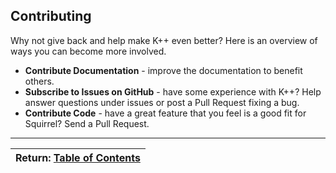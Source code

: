 ## Contributing

Why not give back and help make K++ even better? Here is an overview of ways you can become more involved.

* **Contribute Documentation** - improve the documentation to benefit others.
* **Subscribe to Issues on GitHub** - have some experience with K++? Help answer questions under issues or post a Pull Request fixing a bug.
* **Contribute Code** -  have a great feature that you feel is a good fit for Squirrel? Send a Pull Request.

---
| Return: [Table of Contents](../readme.md) |
|----|
